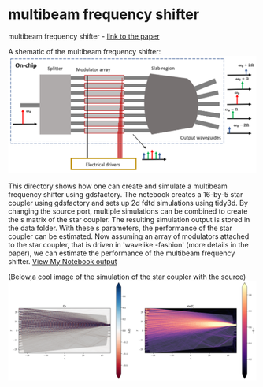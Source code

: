 # multibeam frequency shifter
multibeam frequency shifter  - [link to the paper](https://doi.org/10.1364/OE.498792)

A shematic of the multibeam frequency shifter:
![simulation_image](images/schematic.PNG)

This directory shows how one can create and simulate a multibeam frequency shifter using gdsfactory. The notebook creates a 16-by-5 star coupler using gdsfactory and sets up 2d fdtd simulations using tidy3d.
By changing the source port, multiple simulations can be combined to create the s matrix of the star coupler. The resulting simulation output is stored in the data folder. With these s parameters, the performance of the star coupler can be estimated. Now assuming an array of modulators attached to the star coupler, that is driven in 'wavelike -fashion' (more details in the paper), we can estimate the performance of the multibeam frequency shifter.
[View My Notebook output](https://edieussa.github.io/multibeam_fshifter/multibeam_fshifter.html)

(Below,a cool image of the simulation of the star coupler with the source)
![simulation_image](images/simulation_image.png)
